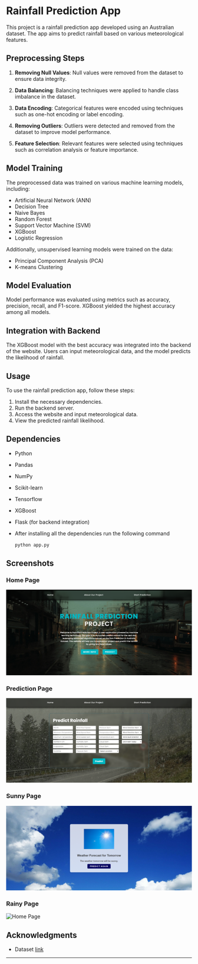 # Rainfall Prediction App

This project is a rainfall prediction app developed using an Australian dataset. The app aims to predict rainfall based on various meteorological features.

## Preprocessing Steps

1. **Removing Null Values**: Null values were removed from the dataset to ensure data integrity.

2. **Data Balancing**: Balancing techniques were applied to handle class imbalance in the dataset.

3. **Data Encoding**: Categorical features were encoded using techniques such as one-hot encoding or label encoding.

4. **Removing Outliers**: Outliers were detected and removed from the dataset to improve model performance.

5. **Feature Selection**: Relevant features were selected using techniques such as correlation analysis or feature importance.

## Model Training

The preprocessed data was trained on various machine learning models, including:

- Artificial Neural Network (ANN)
- Decision Tree
- Naive Bayes
- Random Forest
- Support Vector Machine (SVM)
- XGBoost
- Logistic Regression

Additionally, unsupervised learning models were trained on the data:

- Principal Component Analysis (PCA)
- K-means Clustering

## Model Evaluation

Model performance was evaluated using metrics such as accuracy, precision, recall, and F1-score. XGBoost yielded the highest accuracy among all models.

## Integration with Backend

The XGBoost model with the best accuracy was integrated into the backend of the website. Users can input meteorological data, and the model predicts the likelihood of rainfall.

## Usage

To use the rainfall prediction app, follow these steps:

1. Install the necessary dependencies.
2. Run the backend server.
3. Access the website and input meteorological data.
4. View the predicted rainfall likelihood.

## Dependencies

- Python
- Pandas
- NumPy
- Scikit-learn
- Tensorflow
- XGBoost
- Flask (for backend integration)
- After installing all the dependencies run the following command

   ```bash
   python app.py
   ```

## Screenshots
### Home Page
![Home Page](screenshots/home.png)

### Prediction Page
![Home Page](screenshots/prediction.png)

### Sunny Page
![Home Page](screenshots/sunny.png)

### Rainy Page
![Home Page](screenshots/rainy.png)

## Acknowledgments

- Dataset [link](https://www.kaggle.com/datasets/arunavakrchakraborty/australia-weather-data)

---